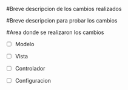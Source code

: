 #Breve descripcion de los cambios realizados

#Breve descripcion para probar los cambios

#Area donde se realizaron los cambios
-[ ] Modelo
-[ ] Vista
-[ ] Controlador
-[ ] Configuracion

